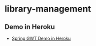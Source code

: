 # library-management
## Demo in Heroku

- [Spring GWT Demo in Heroku](http://ikoval-library-management.herokuapp.com/demogwt/index.html)


